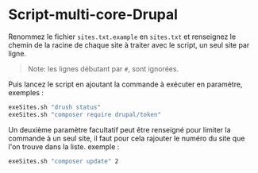 # Script-multi-core-Drupal

Renommez le fichier `sites.txt.example` en `sites.txt` et renseignez le chemin de la racine de chaque site à traiter avec le script, un seul site par ligne.

> Note: les lignes débutant par `#`, sont ignorées.

Puis lancez le script en ajoutant la commande à exécuter en paramètre, exemples :
```sh
exeSites.sh "drush status"
exeSites.sh "composer require drupal/token"
```
Un deuxième paramètre facultatif peut être renseigné pour limiter la commande à un seul site, il faut pour cela rajouter le numéro du site que l'on trouve dans la liste.
exemple :
```sh
exeSites.sh "composer update" 2
```

